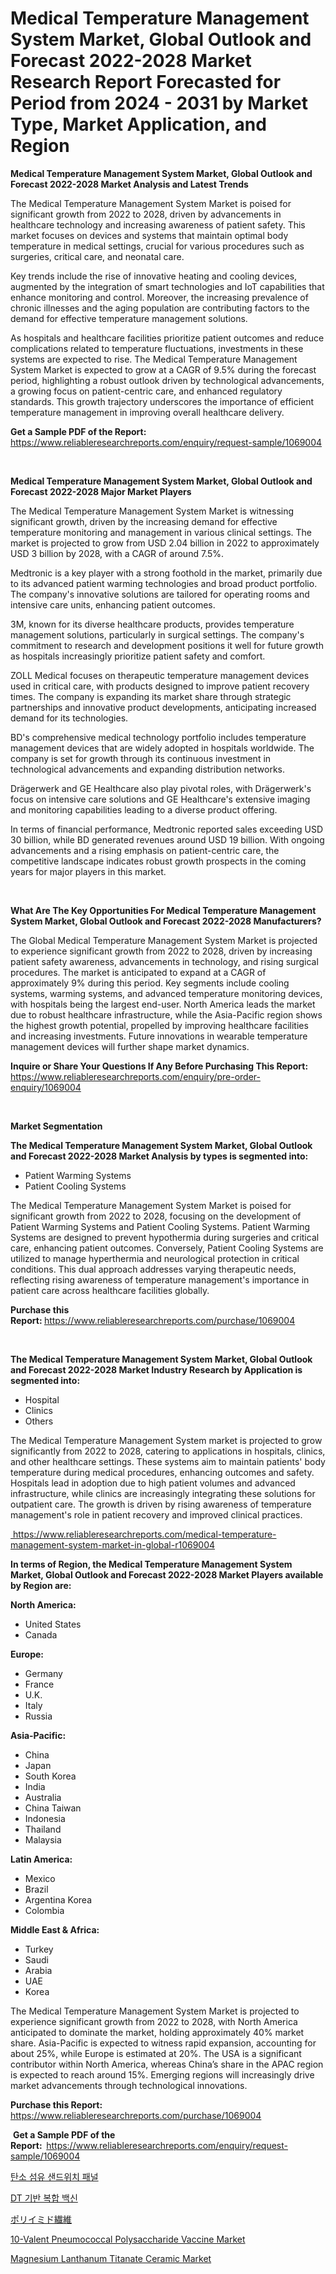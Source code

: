 <p><h1>Medical Temperature Management System Market, Global Outlook and Forecast 2022-2028 Market Research Report Forecasted for Period from 2024 -  2031 by Market Type, Market Application, and Region</h1></p><p><strong>Medical Temperature Management System Market, Global Outlook and Forecast 2022-2028 Market Analysis and Latest Trends</strong></p>
<p><p>The Medical Temperature Management System Market is poised for significant growth from 2022 to 2028, driven by advancements in healthcare technology and increasing awareness of patient safety. This market focuses on devices and systems that maintain optimal body temperature in medical settings, crucial for various procedures such as surgeries, critical care, and neonatal care. </p><p>Key trends include the rise of innovative heating and cooling devices, augmented by the integration of smart technologies and IoT capabilities that enhance monitoring and control. Moreover, the increasing prevalence of chronic illnesses and the aging population are contributing factors to the demand for effective temperature management solutions.</p><p>As hospitals and healthcare facilities prioritize patient outcomes and reduce complications related to temperature fluctuations, investments in these systems are expected to rise. The Medical Temperature Management System Market is expected to grow at a CAGR of 9.5% during the forecast period, highlighting a robust outlook driven by technological advancements, a growing focus on patient-centric care, and enhanced regulatory standards. This growth trajectory underscores the importance of efficient temperature management in improving overall healthcare delivery.</p></p>
<p><strong>Get a Sample PDF of the Report:&nbsp;</strong> <a href="https://www.reliableresearchreports.com/enquiry/request-sample/1069004">https://www.reliableresearchreports.com/enquiry/request-sample/1069004</a></p>
<p>&nbsp;</p>
<p><strong>Medical Temperature Management System Market, Global Outlook and Forecast 2022-2028 Major Market Players</strong></p>
<p><p>The Medical Temperature Management System Market is witnessing significant growth, driven by the increasing demand for effective temperature monitoring and management in various clinical settings. The market is projected to grow from USD 2.04 billion in 2022 to approximately USD 3 billion by 2028, with a CAGR of around 7.5%.</p><p>Medtronic is a key player with a strong foothold in the market, primarily due to its advanced patient warming technologies and broad product portfolio. The company's innovative solutions are tailored for operating rooms and intensive care units, enhancing patient outcomes.</p><p>3M, known for its diverse healthcare products, provides temperature management solutions, particularly in surgical settings. The company's commitment to research and development positions it well for future growth as hospitals increasingly prioritize patient safety and comfort.</p><p>ZOLL Medical focuses on therapeutic temperature management devices used in critical care, with products designed to improve patient recovery times. The company is expanding its market share through strategic partnerships and innovative product developments, anticipating increased demand for its technologies.</p><p>BD's comprehensive medical technology portfolio includes temperature management devices that are widely adopted in hospitals worldwide. The company is set for growth through its continuous investment in technological advancements and expanding distribution networks.</p><p>Drägerwerk and GE Healthcare also play pivotal roles, with Drägerwerk's focus on intensive care solutions and GE Healthcare's extensive imaging and monitoring capabilities leading to a diverse product offering. </p><p>In terms of financial performance, Medtronic reported sales exceeding USD 30 billion, while BD generated revenues around USD 19 billion. With ongoing advancements and a rising emphasis on patient-centric care, the competitive landscape indicates robust growth prospects in the coming years for major players in this market.</p></p>
<p>&nbsp;</p>
<p><strong>What Are The Key Opportunities For Medical Temperature Management System Market, Global Outlook and Forecast 2022-2028 Manufacturers?</strong></p>
<p><p>The Global Medical Temperature Management System Market is projected to experience significant growth from 2022 to 2028, driven by increasing patient safety awareness, advancements in technology, and rising surgical procedures. The market is anticipated to expand at a CAGR of approximately 9% during this period. Key segments include cooling systems, warming systems, and advanced temperature monitoring devices, with hospitals being the largest end-user. North America leads the market due to robust healthcare infrastructure, while the Asia-Pacific region shows the highest growth potential, propelled by improving healthcare facilities and increasing investments. Future innovations in wearable temperature management devices will further shape market dynamics.</p></p>
<p><strong>Inquire or Share Your Questions If Any Before Purchasing This Report:</strong> <a href="https://www.reliableresearchreports.com/enquiry/pre-order-enquiry/1069004">https://www.reliableresearchreports.com/enquiry/pre-order-enquiry/1069004</a></p>
<p>&nbsp;</p>
<p><strong>Market Segmentation</strong></p>
<p><strong>The Medical Temperature Management System Market, Global Outlook and Forecast 2022-2028 Market Analysis by types is segmented into:</strong></p>
<p><ul><li>Patient Warming Systems</li><li>Patient Cooling Systems</li></ul></p>
<p><p>The Medical Temperature Management System Market is poised for significant growth from 2022 to 2028, focusing on the development of Patient Warming Systems and Patient Cooling Systems. Patient Warming Systems are designed to prevent hypothermia during surgeries and critical care, enhancing patient outcomes. Conversely, Patient Cooling Systems are utilized to manage hyperthermia and neurological protection in critical conditions. This dual approach addresses varying therapeutic needs, reflecting rising awareness of temperature management's importance in patient care across healthcare facilities globally.</p></p>
<p><strong>Purchase this Report:&nbsp;</strong><a href="https://www.reliableresearchreports.com/purchase/1069004">https://www.reliableresearchreports.com/purchase/1069004</a></p>
<p>&nbsp;</p>
<p><strong>The Medical Temperature Management System Market, Global Outlook and Forecast 2022-2028 Market Industry Research by Application is segmented into:</strong></p>
<p><ul><li>Hospital</li><li>Clinics</li><li>Others</li></ul></p>
<p><p>The Medical Temperature Management System market is projected to grow significantly from 2022 to 2028, catering to applications in hospitals, clinics, and other healthcare settings. These systems aim to maintain patients' body temperature during medical procedures, enhancing outcomes and safety. Hospitals lead in adoption due to high patient volumes and advanced infrastructure, while clinics are increasingly integrating these solutions for outpatient care. The growth is driven by rising awareness of temperature management's role in patient recovery and improved clinical practices.</p></p>
<p><a href="https://www.reliableresearchreports.com/medical-temperature-management-system-market-in-global-r1069004">&nbsp;https://www.reliableresearchreports.com/medical-temperature-management-system-market-in-global-r1069004</a></p>
<p><strong>In terms of Region, the Medical Temperature Management System Market, Global Outlook and Forecast 2022-2028 Market Players available by Region are:</strong></p>
<p>
    <p> <strong> North America: </strong>
        <ul>
            <li>United States</li>
            <li>Canada</li>
        </ul>
        </p> 
    <p> <strong> Europe: </strong>
        <ul>
            <li>Germany</li>
            <li>France</li>
            <li>U.K.</li>
            <li>Italy</li>
            <li>Russia</li>
        </ul>
        </p> 
    <p> <strong> Asia-Pacific: </strong>
        <ul>
            <li>China</li>
            <li>Japan</li>
            <li>South Korea</li>
            <li>India</li>
            <li>Australia</li>
            <li>China Taiwan</li>
            <li>Indonesia</li>
            <li>Thailand</li>
            <li>Malaysia</li>
        </ul>
        </p> 
    <p> <strong> Latin America: </strong>
        <ul>
            <li>Mexico</li>
            <li>Brazil</li>
            <li>Argentina Korea</li>
            <li>Colombia</li>
        </ul>
        </p> 
    <p> <strong> Middle East & Africa: </strong>
        <ul>
            <li>Turkey</li>
            <li>Saudi</li>
            <li>Arabia</li>
            <li>UAE</li>
            <li>Korea</li>
        </ul>
    </p>
    </p>
<p><p>The Medical Temperature Management System Market is projected to experience significant growth from 2022 to 2028, with North America anticipated to dominate the market, holding approximately 40% market share. Asia-Pacific is expected to witness rapid expansion, accounting for about 25%, while Europe is estimated at 20%. The USA is a significant contributor within North America, whereas China’s share in the APAC region is expected to reach around 15%. Emerging regions will increasingly drive market advancements through technological innovations.</p></p>
<p><strong>Purchase this Report: </strong><a href="https://www.reliableresearchreports.com/purchase/1069004">https://www.reliableresearchreports.com/purchase/1069004</a></p>
<p>&nbsp;<strong>Get a Sample PDF of the Report:&nbsp;&nbsp;</strong><a href="https://www.reliableresearchreports.com/enquiry/request-sample/1069004">https://www.reliableresearchreports.com/enquiry/request-sample/1069004</a></p>
<p><strong></strong></p>
<p><p><a href="https://medium.com/@brendanmata77/%ED%83%84%EC%86%8C-%EC%84%AC%EC%9C%A0-%EC%83%8C%EB%93%9C%EC%9C%84%EC%B9%98-%ED%8C%A8%EB%84%90-%EC%82%B0%EC%97%85-%EB%B6%80%EB%AC%B8-2024%EB%85%84%EB%B6%80%ED%84%B0-2031%EB%85%84%EA%B9%8C%EC%A7%80%EC%9D%98-%EC%83%88%EB%A1%9C%EC%9A%B4-%EA%B8%B0%EC%88%A0-%EB%B0%8F-%EC%8B%9C%EC%9E%A5-%EC%98%81%ED%96%A5-%EC%A0%84%EB%A7%9D-1c4eb2e57c57">탄소 섬유 샌드위치 패널</a></p><p><a href="https://github.com/langcat852024/Market-Research-Report-List-2/blob/main/8185262108380.md">DT 기반 복합 백신</a></p><p><a href="https://medium.com/@felicidadbucar3s/%E3%82%B0%E3%83%AD%E3%83%BC%E3%83%90%E3%83%AB%E3%83%9D%E3%83%AA%E3%82%A2%E3%83%9F%E3%83%89%E7%B9%8A%E7%B6%AD%E5%B8%82%E5%A0%B4%E3%81%AE%E7%AF%84%E5%9B%B2%E3%81%AB%E9%96%A2%E3%81%99%E3%82%8B%E8%A9%B3%E7%B4%B0%E3%81%AA%E5%88%86%E6%9E%90%E3%81%A8-2024%E5%B9%B4%E3%81%8B%E3%82%892031%E5%B9%B4%E3%81%BE%E3%81%A7%E3%81%AE%E6%9C%9F%E9%96%93%E3%81%AB%E4%BA%88%E6%B8%AC%E3%81%95%E3%82%8C%E3%82%8B13-6-%E3%81%AE%E6%80%A5%E6%88%90%E9%95%B7cagr-c412c6eb07e3">ポリイミド繊維</a></p><p><a href="https://issuu.com/reportprime-2/docs/10-valent-pneumococcal-polysacchari_cbf981716b07da">10-Valent Pneumococcal Polysaccharide Vaccine Market</a></p><p><a href="https://medium.com/@eloisadavis25/magnesium-lanthanum-titanate-ceramic-market-share-and-new-trends-analysis-by-its-type-3483e182cdce">Magnesium Lanthanum Titanate Ceramic Market</a></p></p>